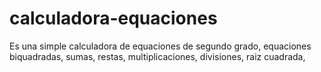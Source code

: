 # calculadora-equaciones
Es una simple calculadora de equaciones de segundo grado, equaciones biquadradas, sumas, restas, multiplicaciones, divisiones, raiz cuadrada, 
